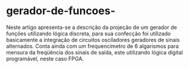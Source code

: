 # gerador-de-funcoes-
Neste artigo apresenta-se a descrição da projeção de um gerador de funções utilizando lógica discreta, para sua confecção foi utilizado basicamente a integração de circuitos osciladores geradores de sinais alternados. Conta ainda com um frequencímetro de 6 algarismos para mensura da freqüência dos sinais de saída, este utilizando lógica digital programável, neste caso FPGA.
